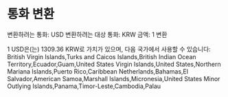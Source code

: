 # 통화 변환

변환하려는 통화: USD 변환하려는 대상 통화: KRW 금액: 1 변환

1 USD은(는) 1309.36 KRW로 가치가 있으며, 다음 국가에서 사용할 수 있습니다: British Virgin Islands,Turks and Caicos Islands,British Indian Ocean Territory,Ecuador,Guam,United States Virgin Islands,United States,Northern Mariana Islands,Puerto Rico,Caribbean Netherlands,Bahamas,El Salvador,American Samoa,Marshall Islands,Micronesia,United States Minor Outlying Islands,Panama,Timor-Leste,Cambodia,Palau
